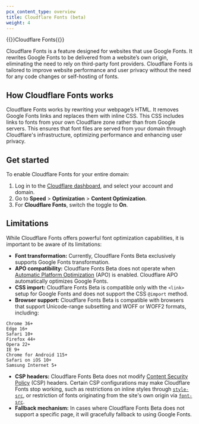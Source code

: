```yaml
---
pcx_content_type: overview
title: Cloudflare Fonts (beta)
weight: 4
---
```


{{<heading-pill style="beta">}}Cloudflare Fonts{{</heading-pill>}}

Cloudflare Fonts is a feature designed for websites that use Google Fonts. It rewrites Google Fonts to be delivered from a website’s own origin, eliminating the need to rely on third-party font providers. Cloudflare Fonts is tailored to improve website performance and user privacy without the need for any code changes or self-hosting of fonts.

## How Cloudflare Fonts works

Cloudflare Fonts works by rewriting your webpage’s HTML. It removes Google Fonts links and replaces them with inline CSS. This CSS includes links to fonts from your own Cloudflare zone rather than from Google servers. This ensures that font files are served from your domain through Cloudflare's infrastructure, optimizing performance and enhancing user privacy.

## Get started

To enable Cloudflare Fonts for your entire domain:

1. Log in to the [Cloudflare dashboard](https://dash.cloudflare.com/login), and select your account and domain.
2. Go to **Speed** > **Optimization** > **Content Optimization**.
3. For **Cloudflare Fonts**, switch the toggle to **On**.

## Limitations

While Cloudflare Fonts offers powerful font optimization capabilities, it is important to be aware of its limitations:

- **Font transformation:** Currently, Cloudflare Fonts Beta exclusively supports Google Fonts transformation.
- **APO compatibility:** Cloudflare Fonts Beta does not operate when [Automatic Platform Optimization](/automatic-platform-optimization/) (APO) is enabled. Cloudflare APO automatically optimizes Google Fonts.
- **CSS import:** Cloudflare Fonts Beta is compatible only with the `<link>` setup for Google Fonts and does not support the CSS `@import` method.
- **Browser support:** Cloudflare Fonts Beta is compatible with browsers that support Unicode-range subsetting and WOFF or WOFF2 formats, including:

```
Chrome 36+ 
Edge 16+
Safari 10+ 
Firefox 44+ 
Opera 22+ 
IE 9+ 
Chrome for Android 115+ 
Safari on iOS 10+ 
Samsung Internet 5+ 
```

- **CSP headers:** Cloudflare Fonts Beta does not modify [Content Security Policy](https://developer.mozilla.org/en-US/docs/Web/HTTP/Headers/Content-Security-Policy) (CSP) headers. Certain CSP configurations may make Cloudflare Fonts stop working, such as restrictions on inline styles through [`style-src`](https://developer.mozilla.org/en-US/docs/Web/HTTP/Headers/Content-Security-Policy/style-src), or restriction of fonts originating from the site's own origin via [`font-src`](https://developer.mozilla.org/en-US/docs/Web/HTTP/Headers/Content-Security-Policy/font-src).
- **Fallback mechanism:** In cases where Cloudflare Fonts Beta does not support a specific page, it will gracefully fallback to using Google Fonts.
